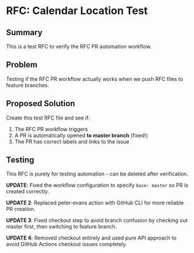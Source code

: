 # RFC: Calendar Location Test

## Summary
This is a test RFC to verify the RFC PR automation workflow.

## Problem
Testing if the RFC PR workflow actually works when we push RFC files to feature branches.

## Proposed Solution
Create this test RFC file and see if:
1. The RFC PR workflow triggers
2. A PR is automatically opened **to master branch** (fixed!)
3. The PR has correct labels and links to the issue

## Testing
This RFC is purely for testing automation - can be deleted after verification.

**UPDATE**: Fixed the workflow configuration to specify `base: master` so PR is created correctly.

**UPDATE 2**: Replaced peter-evans action with GitHub CLI for more reliable PR creation.

**UPDATE 3**: Fixed checkout step to avoid branch confusion by checking out master first, then switching to feature branch.

**UPDATE 4**: Removed checkout entirely and used pure API approach to avoid GitHub Actions checkout issues completely.